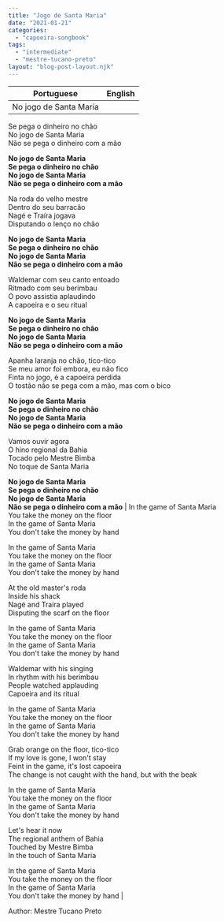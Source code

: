 ```yaml
---
title: "Jogo de Santa Maria"
date: "2021-01-21"
categories: 
  - "capoeira-songbook"
tags: 
  - "intermediate"
  - "mestre-tucano-preto"
layout: "blog-post-layout.njk"
---
```


| Portuguese | English |
| --- | --- |
| No jogo de Santa Maria  
Se pega o dinheiro no chão  
No jogo de Santa Maria  
Não se pega o dinheiro com a mão  
  
**No jogo de Santa Maria  
Se pega o dinheiro no chão  
No jogo de Santa Maria  
Não se pega o dinheiro com a mão**  
  
Na roda do velho mestre  
Dentro do seu barracão  
Nagé e Traíra jogava  
Disputando o lenço no chão  
  
**No jogo de Santa Maria  
Se pega o dinheiro no chão  
No jogo de Santa Maria  
Não se pega o dinheiro com a mão**  
  
Waldemar com seu canto entoado  
Ritmado com seu berimbau  
O povo assistia aplaudindo  
A capoeira e o seu ritual  
  
**No jogo de Santa Maria  
Se pega o dinheiro no chão  
No jogo de Santa Maria  
Não se pega o dinheiro com a mão**  
  
Apanha laranja no chão, tico-tico  
Se meu amor foi embora, eu não fico  
Finta no jogo, é a capoeira perdida  
O tostão não se pega com a mão, mas com o bico  
  
**No jogo de Santa Maria  
Se pega o dinheiro no chão  
No jogo de Santa Maria  
Não se pega o dinheiro com a mão**  
  
Vamos ouvir agora  
O hino regional da Bahia  
Tocado pelo Mestre Bimba  
No toque de Santa Maria  
  
**No jogo de Santa Maria  
Se pega o dinheiro no chão  
No jogo de Santa Maria  
Não se pega o dinheiro com a mão** | In the game of Santa Maria  
You take the money on the floor  
In the game of Santa Maria  
You don't take the money by hand  
  
In the game of Santa Maria  
You take the money on the floor  
In the game of Santa Maria  
You don't take the money by hand  
  
At the old master's roda  
Inside his shack  
Nagé and Traíra played  
Disputing the scarf on the floor  
  
In the game of Santa Maria  
You take the money on the floor  
In the game of Santa Maria  
You don't take the money by hand  
  
Waldemar with his singing  
In rhythm with his berimbau  
People watched applauding  
Capoeira and its ritual  
  
In the game of Santa Maria  
You take the money on the floor  
In the game of Santa Maria  
You don't take the money by hand  
  
Grab orange on the floor, tico-tico  
If my love is gone, I won't stay  
Feint in the game, it's lost capoeira  
The change is not caught with the hand, but with the beak  
  
In the game of Santa Maria  
You take the money on the floor  
In the game of Santa Maria  
You don't take the money by hand  
  
Let's hear it now  
The regional anthem of Bahia  
Touched by Mestre Bimba  
In the touch of Santa Maria  
  
In the game of Santa Maria  
You take the money on the floor  
In the game of Santa Maria  
You don't take the money by hand |

<figcaption>

Author: Mestre Tucano Preto

</figcaption>
